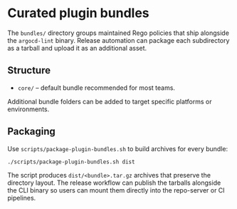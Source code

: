 # Curated plugin bundles

The `bundles/` directory groups maintained Rego policies that ship alongside the
`argocd-lint` binary. Release automation can package each subdirectory as a
tarball and upload it as an additional asset.

## Structure

- `core/` – default bundle recommended for most teams.

Additional bundle folders can be added to target specific platforms or
environments.

## Packaging

Use `scripts/package-plugin-bundles.sh` to build archives for every bundle:

```bash
./scripts/package-plugin-bundles.sh dist
```

The script produces `dist/<bundle>.tar.gz` archives that preserve the directory
layout. The release workflow can publish the tarballs alongside the CLI binary
so users can mount them directly into the repo-server or CI pipelines.
